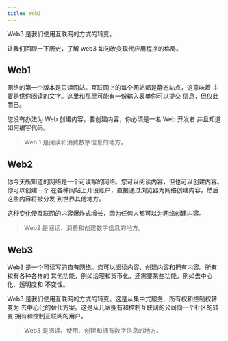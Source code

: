 ```yaml
---
title: Web3
---
```


Web3 是我们使用互联网的方式的转变。 

让我们回顾一下历史，了解 web3 如何改变现代应用程序的格局。

## Web1

网络的第一个版本是只读网站。互联网上的每个网站都是静态站点，这意味着 
主要是供你阅读的文字。这里和那里可能有一份输入表单你可以提交
信息，但仅此而已。

您没有办法为 Web 创建内容。要创建内容，你必须是一名 Web 开发者
并且知道如何编写代码。

>Web 1 是阅读和消费数字信息的地方。

## Web2

你今天所知道的网络是一个可读写的网络。您可以阅读内容，但也可以创建内容。你可以创建一个 
在各种网站上开设账户，直接通过浏览器为网络创建内容，然后这些内容将被分发
到世界其他地方。

这种变化使互联网的内容爆炸式增长，因为任何人都可以为网络创建内容。

>Web2 是阅读、消费和创建数字信息的地方。

## Web3

Web3 是一个可读写的自有网络。您可以阅读内容、创建内容和拥有内容。所有权有各种各样的
其他功能，例如治理和货币化，还需要某些功能，例如去中心化、透明度和 
不变性。

Web3 是我们使用互联网的方式的转变。这是从集中式服务、所有权和控制权转变为
去中心化的替代方案。这是从几家拥有和控制互联网的公司向一个社区的转变
拥有和控制互联网的用户。

>Web3 是阅读、使用、创建和拥有数字信息的地方。


